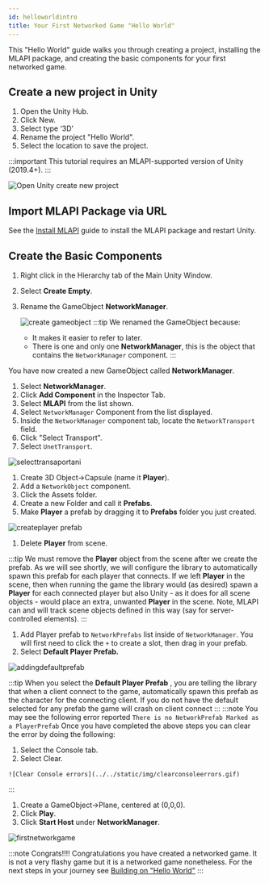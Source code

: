 ```yaml
---
id: helloworldintro
title: Your First Networked Game "Hello World"
---
```

This "Hello World" guide walks you through creating a project, installing the MLAPI package, and creating the basic components for your first networked game.

## Create a new project in Unity

1. Open the Unity Hub.
1. Click New. 
1. Select type ‘3D’
1. Rename the project "Hello World".
1. Select the location to save the project.

:::important
This tutorial requires an MLAPI-supported version of Unity (2019.4+).
:::

 ![Open Unity create new project](/img/openunity.gif)

## Import MLAPI Package via URL

See the [Install MLAPI](../migration/installation.md) guide to install the MLAPI package and restart Unity.

## Create the Basic Components

1. Right click in the Hierarchy tab of the Main Unity Window.
1. Select **Create Empty**.
1. Rename the GameObject **NetworkManager**.
   
    ![create gameobject](/img/creategameobject.gif) 
  :::tip
  We renamed the GameObject because:
    * It makes it  easier to refer to later.
    * There is one and only one **NetworkManager**, this is the object that contains the  `NetworkManager` component.
  :::

  You have now created a new GameObject called **NetworkManager**.

1. Select **NetworkManager**.
1. Click **Add Component** in the Inspector Tab.
1. Select **MLAPI** from the list shown.
1. Select `NetworkManager` Component from the list displayed.
1. Inside the `NetworkManager` component tab, locate the  `NetworkTransport` field. 
1. Click "Select Transport".
1. Select `UnetTransport`.

  ![selecttransaportani](/img/selecting-transport.gif)

1. Create 3D Object->Capsule (name it **Player**). 
1. Add a `NetworkObject` component.
1. Click the Assets folder.
1. Create a new Folder and call it **Prefabs**.
1. Make **Player** a prefab by dragging it to **Prefabs** folder you just created.

  ![createplayer prefab](/img/createprefab.gif)

1. Delete **Player** from scene.

  :::tip
  We must remove the **Player** object from the scene after we create the prefab.  As we will see shortly, we will configure the library to automatically spawn this prefab for each player that connects.  If we left **Player** in the scene, then when running the game the library would (as desired) spawn a **Player** for each connected player but also Unity - as it does for all scene objects - would place an extra, unwanted **Player** in the scene.  Note, MLAPI can and will track scene objects defined in this way (say for server-controlled elements).
  :::

1. Add Player prefab to `NetworkPrefabs` list inside of `NetworkManager`.  You will first need to click the `+` to create a slot, then drag in your prefab.
1. Select **Default Player Prefab.**

  ![addingdefaultprefab](/img/default-player-prefab.gif)

  :::tip
  When you select the **Default Player Prefab** , you are telling the library that when a client connect to the game, automatically spawn this prefab as the character for the connecting client. If you do not have the default selected for any prefab the game will crash on client connect
  :::
  :::note
   You may see the following error reported `There is no NetworkPrefab Marked as a PlayerPrefab` Once you have completed the above steps you can clear the error by doing the following:
   1. Select the Console tab.
   1. Select Clear.
   
    ![Clear Console errors](../../static/img/clearconsoleerrors.gif)
  :::

1. Create a GameObject->Plane, centered at (0,0,0).
1. Click **Play**.
1. Click **Start Host** under **NetworkManager**. 

  ![firstnetworkgame](/img/firstnetworkgame.gif)

:::note Congrats!!!!
Congratulations you have created a networked game. It is not a very flashy game but it is a networked game nonetheless. For the next steps in your journey see [Building on "Hello World"](helloworldparttwo.md)
:::
